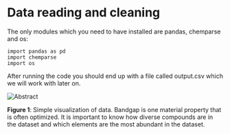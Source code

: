 # Data reading and cleaning

The only modules which you need to have installed are pandas, chemparse and os:

```
import pandas as pd
import chemparse
import os
```

After running the code you should end up with a file called output.csv which we will work with later on.

![Abstract](https://github.com/hostas/EDA-and-ML-for-Perovskites/blob/master/Graphics/dataset.jpg)

**Figure 1**: Simple visualization of data. Bandgap is one material property that is often optimized. It is important to know how diverse compounds are in the dataset and which elements are the most abundant in the dataset.
